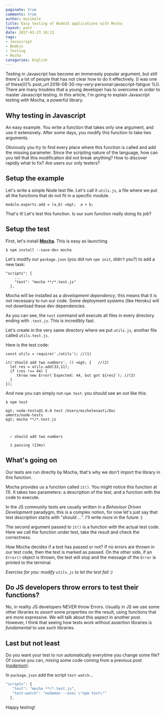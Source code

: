 ```yaml
---
paginate: true
comments: true
author: musikele
title: Easy testing of NodeJS applications with Mocha
layout: post
date: 2017-03-23 18:13
tags:
- Javascript
- Nodejs
- Testing
- Mocha
categories: English
---
```

Testing in Javascript has become an immensely popular argument, but still there's a lot of people that has not clear how to do it effectively. [I was one of these]({% post_url 2016-08-30-my-very-personal-javascript-fatigue %}). There are many troubles that a young developer has to overcome in order to master Javascript testing. In this article, I'm going to explain Javascript testing with Mocha, a powerful library.

## Why testing in Javascript

An easy example. You write a function that takes only one argument, and use it extensively. After some days, you modify this function to take two arguments.

Obviously you try to find every place where this function is called and add the missing parameter. Since the scripting nature of the language, how can you tell that this modification did not break anything? How to discover rapidly what to fix? Are users our only testers?

## Setup the example

Let's write a simple Node test file. Let's call it `utils.js`, a file where we put all the functions that do not fit in a specific module.

```
module.exports.add = (a,b) =&gt;  a + b;
```

That's it! Let's test this function. Is our sum function really doing its job?

## Setup the test

First, let's install 
<a href="https://mochajs.org"><strong>Mocha</strong></a>. This is easy as launching

```
$ npm install --save-dev mocha 
```

Let's modify our `package.json` (you did run `npm init`, didn't you?) to add a new task:

```
"scripts": {
    ... 
    "test": "mocha **/*.test.js"
  },
```

Mocha will be installed as a *development dependency*, this means that it is not necessary to run our code. Some deployment systems (like Heroku) will not download these dev dependencies.

As you can see, the `test` command will execute all files in every directory ending with `.test.js`. This is incredibly fast.

Let's create in the very same directory where we put `utils.js`, another file called `utils.test.js`.

Here is the test code:
```
const utils = require('./utils'); //(1)

it('should add two numbers', () =&gt; {   //(2)
  let res = utils.add(33,11);
  if (res !== 44) {
     throw new Error(`Expected: 44, but got ${res}`); //(3)
  }
});
```

And now you can simply run `npm test`. you should see an out like this:

```
$ npm test

&gt; node-tests@1.0.0 test /Users/michelenasti/Doc
uments/node-tests
&gt; mocha **/*.test.js



  ✓ should add two numbers

  1 passing (13ms)

```

## What's going on

Our tests are run directly by Mocha, that's why we don't import the library in this function.

Mocha provides us a function called `it()`. You might notice this function at (1). It takes two parameters: a description of the test, and a function with the code to execute.

In the JS community tests are usually written in a *Behaviour Driven Development* paradygm, this is a complex notion, for now let's just say that test description starts with "*should ...*". I'll write more in the future :)

The second argument passed to `it()` is a function with the actual test code. Here we call the function under test, take the result and check the correctness.

How Mocha decides if a test has passed or not? If no errors are thrown in our test code, then the test is marked as passed. On the other side, if an `Error()` object is thrown, the test will stop and the message of the `Error` is printed to the terminal.

*Exercise for you: modify `utils.js` to let the test fail :)*

## Do JS developers throw errors to test their functions? 

No, in reality JS developers NEVER throw Errors. Usually in JS we use some other libraries to *assert* some properties on the result, using functions that are more expressive. We will talk about this aspect in another post. However, I think that seeing how tests work without assertion libraries is _fundamental_ to use such libraries. 

## Last but not least 

Do you want your test to run automatically everytime you change some file? Of course you can, mixing some code coming from a previous post ([nodemon](https://michelenasti.com/2017/01/31/develop-faster-in-nodejs-with-nodemon.html)).

In `package.json` add the script `test-watch`... 

```javascript
"scripts": {
   "test": "mocha **/*.test.js",
   "test-watch": "nodemon --exec \"npm test\""
  },
```

Happy testing!